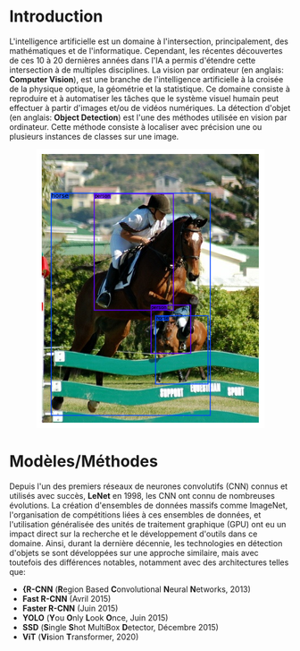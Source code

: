 # Introduction
L'intelligence artificielle est un domaine à l'intersection, principalement, des mathématiques et de l'informatique. Cependant, les récentes découvertes de ces 10 à 20 dernières années dans l'IA a permis d'étendre cette intersection à de multiples disciplines. La vision par ordinateur (en anglais: **Computer Vision**), est une branche de l'intelligence artificielle à la croisée de la physique optique, la géométrie et la statistique. Ce domaine consiste à reproduire et à automatiser les tâches que le système visuel humain peut effectuer à partir d'images et/ou de vidéos numériques. La détection d'objet (en anglais: **Object Detection**) est l'une des méthodes utilisée en vision par ordinateur. Cette méthode consiste à localiser avec précision une ou plusieurs instances de classes sur une image.

<p align="center">
  <img src="./Images/Object Detection Illustation.png">
</p>

# Modèles/Méthodes
Depuis l'un des premiers réseaux de neurones convolutifs (CNN) connus et utilisés avec succès, **LeNet** en 1998, les CNN ont connu de nombreuses évolutions. La création d'ensembles de données massifs comme ImageNet, l'organisation de compétitions liées à ces ensembles de données, et l'utilisation généralisée des unités de traitement graphique (GPU) ont eu un impact direct sur la recherche et le développement d'outils dans ce domaine. Ainsi, durant la dernière décennie, les technologies en détection d'objets se sont développées sur une approche similaire, mais avec toutefois des différences notables, notamment avec des architectures telles que:
- **{R-CNN** (**R**egion Based **C**onvolutional **N**eural **N**etworks, 2013)
- **Fast R-CNN** (Avril 2015)
- **Faster R-CNN** (Juin 2015)
- **YOLO** (**Y**ou **O**nly **L**ook **O**nce, Juin 2015)
- **SSD** (**S**ingle **S**hot MultiBox **D**etector, Décembre 2015)
- **ViT** (**Vi**sion **T**ransformer, 2020)
